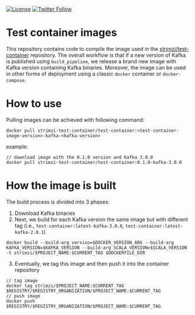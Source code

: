 [![License](https://img.shields.io/badge/license-Apache--2.0-blue.svg)](http://www.apache.org/licenses/LICENSE-2.0)
[![Twitter Follow](https://img.shields.io/twitter/follow/strimziio.svg?style=social&label=Follow&style=for-the-badge)](https://twitter.com/strimziio)

# Test container images

This repository contains code to compile the image used in the [strimzi/test-container](https://github.com/strimzi/test-container) repository. 
The overall workflow is that if a new version of Kafka is published using `build_pipeline`, we release a brand new image with Kafka version containing Kafka binaries.
Moreover, the image can be used in other forms of deployment using a classic `docker` container or `docker-compose`.

# How to use

Pulling images can be achieved with following command:
```shell
docker pull strimzi-test-container/test-container:<test-container-image-version>-kafka-<kafka-version>
```

example:
```shell
// download image with the 0.1.0 version and Kafka 3.0.0
docker pull strimzi-test-container/test-container:0.1.0-kafka-3.0.0
````

# How the image is built

The build process is divided into 3 phases:
1. Download Kafka binaries
2. Next, we build for each Kafka version the same image but with different tag (i.e., `test-container:latest-kafka-3.0.0`, `test-container:latest-kafka-2.8.1`)
```shell
docker build --build-arg version=$DOCKER_VERSION_ARG --build-arg KAFKA_VERSION=$KAFKA_VERSION --build-arg SCALA_VERSION=$SCALA_VERSION -t strimzi/$PROJECT_NAME:$CURRENT_TAG $DOCKERFILE_DIR
```
3. Eventually, we tag this image and then push it into the container repository
```shell
// tag image
docker tag strimzi/$PROJECT_NAME:$CURRENT_TAG $REGISTRY/$REGISTRY_ORGANIZATION/$PROJECT_NAME:$CURRENT_TAG
// push image
docker push $REGISTRY/$REGISTRY_ORGANIZATION/$PROJECT_NAME:$CURRENT_TAG
```